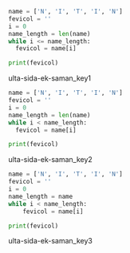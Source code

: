 ```python
name = ['N', 'I', 'T', 'I', 'N']
fevicol = ''
i = 0
name_length = len(name)
while i <= name_length:
  fevicol = name[i]

print(fevicol)
```
ulta-sida-ek-saman_key1
```python
name = ['N', 'I', 'T', 'I', 'N']
fevicol = ''
i = 0
name_length = len(name)
while i < name_length:
  fevicol = name[i]

print(fevicol)
```
ulta-sida-ek-saman_key2
```python
name = ['N', 'I', 'T', 'I', 'N']
fevicol = ''
i = 0
name_length = name
while i < name_length:
    fevicol = name[i]

print(fevicol)
```
ulta-sida-ek-saman_key3

